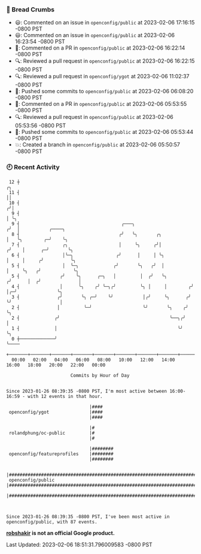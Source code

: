 ### 🍞 Bread Crumbs

 * 😃: Commented on an issue in `openconfig/public` at 2023-02-06 17:16:15 -0800 PST
 * 😃: Commented on an issue in `openconfig/public` at 2023-02-06 16:23:54 -0800 PST
 * 💬: Commented on a PR in  `openconfig/public` at 2023-02-06 16:22:14 -0800 PST
 * 🔍: Reviewed a pull request in  `openconfig/public` at 2023-02-06 16:22:15 -0800 PST
 * 🔍: Reviewed a pull request in  `openconfig/ygot` at 2023-02-06 11:02:37 -0800 PST
 * 🚢: Pushed some commits to `openconfig/public` at 2023-02-06 06:08:20 -0800 PST
 * 💬: Commented on a PR in  `openconfig/public` at 2023-02-06 05:53:55 -0800 PST
 * 🔍: Reviewed a pull request in  `openconfig/public` at 2023-02-06 05:53:56 -0800 PST
 * 🚢: Pushed some commits to `openconfig/public` at 2023-02-06 05:53:44 -0800 PST
 * 💥: Created a branch in `openconfig/public` at 2023-02-06 05:50:57 -0800 PST

### 🕘 Recent Activity
```
 12 ┼                                                                    ╭╮
 11 ┤                                                                    ││
 10 ┤                                                                   ╭╯│
  9 ┤                                                                   │ ╰╮
  9 ┤                                      ╭───╮                       ╭╯  │           ╭────╮
  8 ┤                                     ╭╯   ╰╮       ╭╮             │   ╰╮        ╭─╯    ╰╮
  7 ┤                ╭╮                   │     ╰╮     ╭╯│            ╭╯    │      ╭─╯       ╰╮
  6 ┤                │╰─╮                ╭╯      │     │ ╰╮           │     │     ╭╯          ╰╮
  5 ┤                │  ╰─╮             ╭╯       ╰╮   ╭╯  │           │     ╰╮   ╭╯            ╰╮
  5 ┤               ╭╯    ╰╮      ╭─╮   │         │  ╭╯   ╰╮         ╭╯      │  ╭╯              │
  4 ┤               │      ╰╮    ╭╯ ╰─╮╭╯         ╰╮ │     │        ╭╯       │╭─╯               ╰╮
  3 ┤              ╭╯       ╰╮ ╭─╯    ╰╯           │╭╯     ╰╮      ╭╯        ╰╯                  │
  2 ┤              │         ╰─╯                   ╰╯       ╰╮    ╭╯                             ╰╮
  2 ┤             ╭╯                                         ╰──╮╭╯                               │
  1 ┤             │                                             ╰╯                                ╰╮
  0 ┼─────────────╯                                                                                ╰────
    +───────+───────+───────+───────+───────+───────+───────+───────+───────+───────+───────+───────+────
  00:00   02:00   04:00   06:00   08:00   10:00   12:00   14:00   16:00   18:00   20:00   22:00   00:00   

						Commits by Hour of Day


Since 2023-01-26 08:39:35 -0800 PST, I'm most active between 16:00-16:59 - with 12 events in that hour.

```



```
                               |####
 openconfig/ygot               |####
                               |####

                               |#
 rolandphung/oc-public         |#
                               |#

                               |########
 openconfig/featureprofiles    |########
                               |########

                               |#######################################################################################
 openconfig/public             |#######################################################################################
                               |#######################################################################################



Since 2023-01-26 08:39:35 -0800 PST, I've been most active in openconfig/public, with 87 events.

```
**[robshakir](mailto:robjs@google.com) is not an official Google product.**  


Last Updated: 2023-02-06 18:51:31.796009583 -0800 PST
